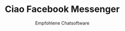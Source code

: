 ---
slug: facebook-messenger
title: Ciao Facebook Messenger
subtitle: Empfohlene Chatsoftware
order: [signal, xmpp, quicksy]
---